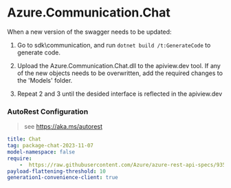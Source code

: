 # Azure.Communication.Chat
When a new version of the swagger needs to be updated:
1. Go to sdk\communication, and run `dotnet build /t:GenerateCode` to generate code.
2. Upload the Azure.Communication.Chat.dll to the apiview.dev tool.
If any of the new objects needs to be overwritten, add the required changes to the 'Models' folder.

3. Repeat 2 and 3 until the desided interface is reflected in the apiview.dev 

### AutoRest Configuration
> see https://aka.ms/autorest

``` yaml
title: Chat
tag: package-chat-2023-11-07
model-namespace: false
require:
    -  https://raw.githubusercontent.com/Azure/azure-rest-api-specs/935ad7bda340b03fd8f8895d2da2e782e1f0d3be/specification/communication/data-plane/Chat/readme.md
payload-flattening-threshold: 10
generation1-convenience-client: true
